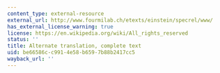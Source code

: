 ```yaml
---
content_type: external-resource
external_url: http://www.fourmilab.ch/etexts/einstein/specrel/www/
has_external_license_warning: true
license: https://en.wikipedia.org/wiki/All_rights_reserved
status: ''
title: Alternate translation, complete text
uid: be66586c-c991-4e58-b659-7b88b2417cc5
wayback_url: ''
---
```

